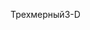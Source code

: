 <span data-ttu-id="f767a-101">Трехмерный</span><span class="sxs-lookup"><span data-stu-id="f767a-101">3-D</span></span>